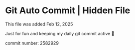 # Git Auto Commit | Hidden File

This file was added Feb 12, 2025

Just for fun and keeping my daily git commit active 🤪

commit number: 2582929
